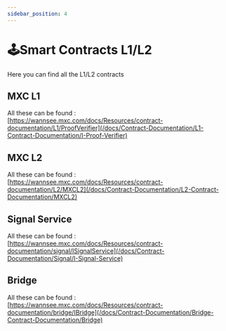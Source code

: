 ```yaml
---
sidebar_position: 4
---
```


# 🕹Smart Contracts L1/L2

Here you can find all the L1/L2 contracts

## MXC L1

All these can be found : [https://wannsee.mxc.com/docs/Resources/contract-documentation/L1/ProofVerifier](/docs/Contract-Documentation/L1-Contract-Documentation/I-Proof-Verifier)

## MXC L2
All these can be found : [https://wannsee.mxc.com/docs/Resources/contract-documentation/L2/MXCL2](/docs/Contract-Documentation/L2-Contract-Documentation/MXCL2)

## Signal Service

All these can be found : [https://wannsee.mxc.com/docs/Resources/contract-documentation/signal/ISignalService](/docs/Contract-Documentation/Signal/I-Signal-Service)


## Bridge

All these can be found : [https://wannsee.mxc.com/docs/Resources/contract-documentation/bridge/IBridge](/docs/Contract-Documentation/Bridge-Contract-Documentation/Bridge)